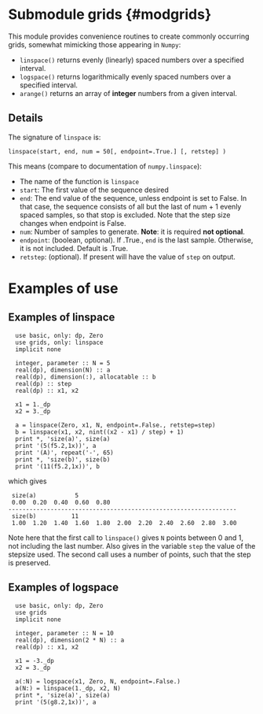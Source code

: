 # Submodule grids {#modgrids}

This module provides convenience routines to create commonly occurring grids, somewhat mimicking those appearing in `Numpy`:

  * `linspace()` returns evenly (linearly) spaced numbers over a specified interval.
  * `logspace()` returns logarithmically evenly spaced numbers over a specified interval.
  * `arange()` returns an array of **integer** numbers from a given interval.

## Details

The signature of `linspace` is:

```
linspace(start, end, num = 50[, endpoint=.True.] [, retstep] )
```

This means (compare to documentation of `numpy.linspace`):
  * The name of the function is `linspace`
  * `start`: The first value of the sequence desired
  * `end`: The end value of the sequence, unless endpoint is set to False. In that case, the sequence consists of all but the last of num + 1 evenly spaced samples, so that stop is excluded. Note that the step size changes when endpoint is False.
  * `num`: Number of samples to generate. **Note**: it is required **not optional**.
  * `endpoint`: (boolean, optional). If .True., `end` is the last sample. Otherwise, it is not included. Default is .True.
  * `retstep`: (optional). If present will have the value of `step` on output.



# Examples of use

## Examples of linspace


```{.f90}
  use basic, only: dp, Zero
  use grids, only: linspace
  implicit none

  integer, parameter :: N = 5
  real(dp), dimension(N) :: a
  real(dp), dimension(:), allocatable :: b
  real(dp) :: step
  real(dp) :: x1, x2

  x1 = 1._dp
  x2 = 3._dp

  a = linspace(Zero, x1, N, endpoint=.False., retstep=step)
  b = linspace(x1, x2, nint((x2 - x1) / step) + 1)
  print *, 'size(a)', size(a)
  print '(5(f5.2,1x))', a
  print '(A)', repeat('-', 65)
  print *, 'size(b)', size(b)
  print '(11(f5.2,1x))', b

```
which gives
```{.sh}
 size(a)           5
 0.00  0.20  0.40  0.60  0.80
-----------------------------------------------------------------
 size(b)          11
 1.00  1.20  1.40  1.60  1.80  2.00  2.20  2.40  2.60  2.80  3.00
 ```

Note here that the first call to `linspace()` gives `N` points between 0 and 1, not including the last number. Also gives in the variable `step` the value of the stepsize used. The second call uses a number of points, such that the step is preserved.

## Examples of logspace


```{.f90}
  use basic, only: dp, Zero
  use grids
  implicit none

  integer, parameter :: N = 10
  real(dp), dimension(2 * N) :: a
  real(dp) :: x1, x2

  x1 = -3._dp
  x2 = 3._dp

  a(:N) = logspace(x1, Zero, N, endpoint=.False.)
  a(N:) = linspace(1._dp, x2, N)
  print *, 'size(a)', size(a)
  print '(5(g8.2,1x))', a
```
